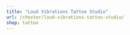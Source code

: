 ```yaml
---
title: "Loud Vibrations Tattoo Studio"
url: /chester/loud-vibrations-tattoo-studio/
shop: tattoo
---
```

